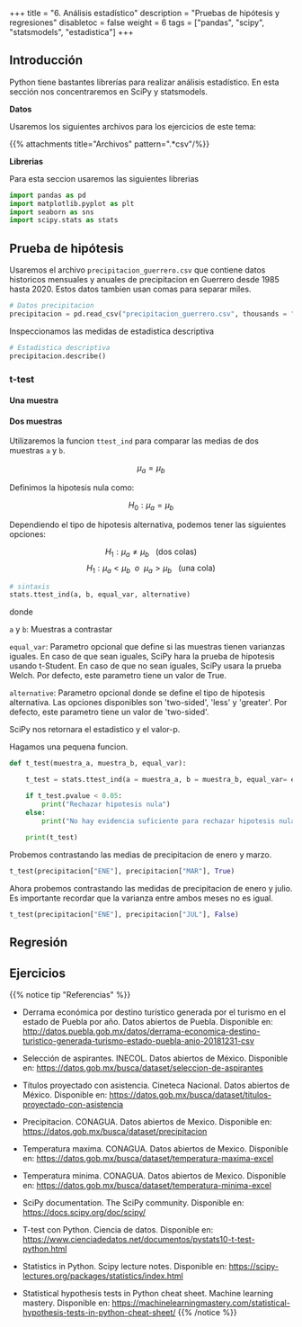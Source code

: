 +++
title = "6. Análisis estadístico"
description = "Pruebas de hipótesis y regresiones"
disabletoc = false
weight = 6
tags = ["pandas", "scipy", "statsmodels", "estadistica"]
+++

## Introducción

Python tiene bastantes librerías para realizar análisis estadístico. En esta
sección nos concentraremos en SciPy y statsmodels.

**Datos**

Usaremos los siguientes archivos para los ejercicios de este tema:

{{% attachments title="Archivos" pattern=".*csv"/%}}

**Librerias**

Para esta seccion usaremos las siguientes librerias

```python
import pandas as pd
import matplotlib.pyplot as plt
import seaborn as sns
import scipy.stats as stats
```

## Prueba de hipótesis

Usaremos el archivo `precipitacion_guerrero.csv` que contiene datos historicos 
mensuales y anuales de precipitacion en Guerrero desde 1985 hasta 2020. Estos 
datos tambien usan comas para separar miles. 

```python
# Datos precipitacion
precipitacion = pd.read_csv("precipitacion_guerrero.csv", thousands = ",")
```

Inspeccionamos las medidas de estadistica descriptiva

```python
# Estadistica descriptiva
precipitacion.describe()
```

### t-test

#### Una muestra

#### Dos muestras

Utilizaremos la funcion `ttest_ind` para comparar las medias de dos muestras `a`
y `b`.

$$\mu_{a} = \mu_{b}$$

Definimos la hipotesis nula como:

$$H_{0}: \mu_{a} = \mu_{b} $$

Dependiendo el tipo de hipotesis alternativa, podemos tener las siguientes 
opciones:

$$H_{1}: \mu_{a} \neq \mu_{b} \ \ \ (\text{dos colas}) $$
$$H_{1}: \mu_{a} < \mu_{b} \ \ o \ \ \mu_{a} > \mu_{b} \ \ \ (\text{una cola}) $$


```python
# sintaxis
stats.ttest_ind(a, b, equal_var, alternative)
```

donde 

`a` y `b`: Muestras a contrastar

`equal_var`: Parametro opcional que define si las muestras tienen varianzas iguales.
En caso de que sean iguales, SciPy hara la prueba de hipotesis usando t-Student. 
En caso de que no sean iguales, SciPy usara la prueba Welch. Por defecto, este
parametro tiene un valor de True.

`alternative`: Parametro opcional donde se define el tipo de hipotesis alternativa.
Las opciones disponibles son 'two-sided', 'less' y 'greater'. Por defecto, este
parametro tiene un valor de 'two-sided'.

SciPy nos retornara el estadistico y el valor-p.

Hagamos una pequena funcion.

```python
def t_test(muestra_a, muestra_b, equal_var):

    t_test = stats.ttest_ind(a = muestra_a, b = muestra_b, equal_var= equal_var)

    if t_test.pvalue < 0.05:
        print("Rechazar hipotesis nula")
    else:
        print("No hay evidencia suficiente para rechazar hipotesis nula")
    
    print(t_test)
```

Probemos contrastando las medias de precipitacion de enero y marzo.

```python
t_test(precipitacion["ENE"], precipitacion["MAR"], True)
```

Ahora probemos contrastando las medidas de precipitacion de enero y julio. Es
importante recordar que la varianza entre ambos meses no es igual.

```python
t_test(precipitacion["ENE"], precipitacion["JUL"], False)
```

## Regresión

## Ejercicios

{{% notice tip "Referencias"  %}}

- Derrama económica por destino turístico generada por el turismo en el estado de 
Puebla por año. Datos abiertos de Puebla. Disponible en: http://datos.puebla.gob.mx/datos/derrama-economica-destino-turistico-generada-turismo-estado-puebla-anio-20181231-csv

- Selección de aspirantes. INECOL. Datos abiertos de México. Disponible en: 
https://datos.gob.mx/busca/dataset/seleccion-de-aspirantes

- Títulos proyectado con asistencia. Cineteca Nacional. Datos abiertos de México. 
Disponible en: https://datos.gob.mx/busca/dataset/titulos-proyectado-con-asistencia

- Precipitacion. CONAGUA. Datos abiertos de Mexico. Disponible en: 
https://datos.gob.mx/busca/dataset/precipitacion

- Temperatura maxima. CONAGUA. Datos abiertos de Mexico. Disponible en:
https://datos.gob.mx/busca/dataset/temperatura-maxima-excel

- Temperatura minima. CONAGUA. Datos abiertos de Mexico. Disponible en:
https://datos.gob.mx/busca/dataset/temperatura-minima-excel


- SciPy documentation. The SciPy community. Disponible en: 
https://docs.scipy.org/doc/scipy/

- T-test con Python. Ciencia de datos. Disponible en: 
https://www.cienciadedatos.net/documentos/pystats10-t-test-python.html

-  Statistics in Python. Scipy lecture notes. Disponible en: 
https://scipy-lectures.org/packages/statistics/index.html

- Statistical hypothesis tests in Python cheat sheet. Machine learning mastery.
Disponible en: 
https://machinelearningmastery.com/statistical-hypothesis-tests-in-python-cheat-sheet/
{{% /notice %}}